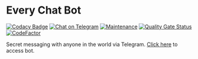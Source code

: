 # Every Chat Bot

[![Codacy Badge](https://api.codacy.com/project/badge/Grade/9d922d969a904b2188e324a864b19513)](https://app.codacy.com/gh/suphero/every-chat-bot?utm_source=github.com&utm_medium=referral&utm_content=suphero/every-chat-bot&utm_campaign=Badge_Grade)
[![Chat on Telegram](https://img.shields.io/badge/Chat%20on-Telegram-brightgreen.svg)](https://t.me/every_chat_bot) [![Maintenance](https://img.shields.io/badge/Maintained%3F-yes-green.svg)](https://github.com/suphero/every-chat-bot/graphs/commit-activity) [![Quality Gate Status](https://sonarcloud.io/api/project_badges/measure?project=suphero_every-chat-bot&metric=alert_status)](https://sonarcloud.io/dashboard?id=suphero_every-chat-bot) [![CodeFactor](https://www.codefactor.io/repository/github/suphero/every-chat-bot/badge)](https://www.codefactor.io/repository/github/suphero/every-chat-bot)

Secret messaging with anyone in the world via Telegram. [Click here](https://t.me/every_chat_bot) to access bot.
